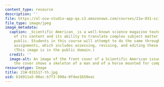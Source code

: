 ```yaml
---
content_type: resource
description: ''
file: https://ol-ocw-studio-app-qa.s3.amazonaws.com/courses/21w-031-science-writing-and-new-media-explorations-in-communicating-about-science-technology-spring-2017/b16911a500acb7f3998a0f4ee1b58eac_21W-031S17-th.jpg
file_type: image/jpeg
image_metadata:
  caption: _Scientific American_ is a well-known science magazine touted for the quality
    of its content and its ability to translate complex subject matter for the general
    public. Students in this course will attempt to do the same through several writing
    assignments, which includes assessing, revising, and editing these assignments.
    (This image is in the public domain.)
  credit: ''
  image-alt: An image of the front cover of a Scientific American issue from 1905;
    the cover shows a skeleton of a man and of a horse mounted for comparison.
resourcetype: Image
title: 21W-031S17-th.jpg
uid: b16911a5-00ac-b7f3-998a-0f4ee1b58eac
---
```

